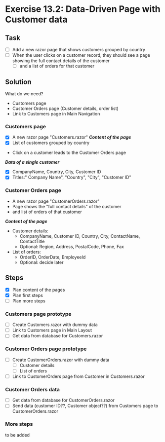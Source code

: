 # Exercise 13.2: Data-Driven Page  with Customer data

## Task
- [ ] Add a new razor page that shows customers grouped by country
- [ ] When the user clicks on a customer record, they should see a page showing the full contact details of the customer
  - [ ] and a list of orders for that customer

## Solution

What do we need?
- Customers page
- Customer Orders page (Customer details, order list)
- Link to Customers page in Main Navigation

### Customers page
- [X] A new razor page "Customers.razor"
***Content of the page***
- [X] List of customers grouped by country
- Click on a customer leads to the Customer Orders page

***Data of a single customer***
- [X] CompanyName, Country, City, Customer ID
- [X] Titles:" Company Name", "Country", "City", "Customer ID"

### Customer Orders page
- A new razor page "CustomerOrders.razor"
- Page shows the "full contact details" of the customer
- and list of orders of that customer

***Content of the page***
- Customer details:
  - CompanyName, Customer ID, Country, City, ContactName, ContactTitle
  - Optional: Region, Address, PostalCode, Phone, Fax
- List of orders:
  - OrderID, OrderDate, EmployeeId
  - Optional: decide later

## Steps
- [X] Plan content of the pages
- [X] Plan first steps
- [ ] Plan more steps

### Customers page prototype
- [ ] Create Customers.razor with dummy data
- [ ] Link to Customers page in Main Layout
- [ ] Get data from database for Customers.razor

### Customer Orders page prototype
- [ ] Create CustomerOrders.razor with dummy data
  - [ ] Customer details
  - [ ] List of orders
- [ ] Link to CustomerOrders page from Customer in Customers.razor

### Customer Orders data
- [ ] Get data from database for CustomerOrders.razor
- [ ] Send data (customer ID??, Customer object??) from Customers page to CustomerOrders.razor

### More steps
to be added
